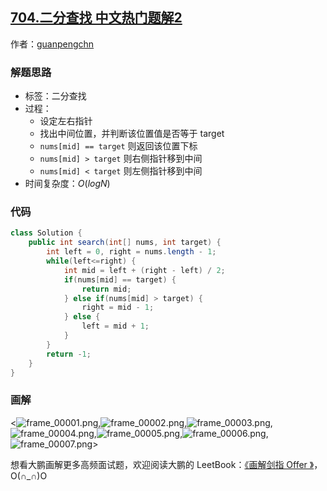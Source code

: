 ## [704.二分查找 中文热门题解2](https://leetcode.cn/problems/binary-search/solutions/100000/hua-jie-suan-fa-704-er-fen-cha-zhao-by-guanpengchn)

作者：[guanpengchn](https://leetcode.cn/u/guanpengchn)

### 解题思路

- 标签：二分查找
- 过程：
  - 设定左右指针
  - 找出中间位置，并判断该位置值是否等于 target
  - `nums[mid] == target` 则返回该位置下标
  - `nums[mid] > target` 则右侧指针移到中间
  - `nums[mid] < target` 则左侧指针移到中间
- 时间复杂度：$O(logN)$

### 代码

```Java []
class Solution {
    public int search(int[] nums, int target) {
        int left = 0, right = nums.length - 1;
        while(left<=right) {
            int mid = left + (right - left) / 2;
            if(nums[mid] == target) {
                return mid;
            } else if(nums[mid] > target) {
                right = mid - 1;
            } else {
                left = mid + 1;
            }
        }
        return -1;
    }
}
```

### 画解

<![frame_00001.png](https://pic.leetcode-cn.com/dfa84c120b44d64a9dbdc29f4fc659c4210365c5c03291039c3b1b10df80ac0f-frame_00001.png),![frame_00002.png](https://pic.leetcode-cn.com/6955159a1a4c167f97955f66abd61e20861089e008dd86b26dc350677fc01a3e-frame_00002.png),![frame_00003.png](https://pic.leetcode-cn.com/4ec5f9bacd8eda5ec91fb59fe2d937f792dc26a693db57130df010def1a8c859-frame_00003.png),![frame_00004.png](https://pic.leetcode-cn.com/ca35b04c780fbb06fc640b180932acdfb4d9f58327c4018b59714dfc7cdda6bb-frame_00004.png),![frame_00005.png](https://pic.leetcode-cn.com/9a153c4da08093f29c52b02c171b67dce8a27ddabba99545e4923d0589132250-frame_00005.png),![frame_00006.png](https://pic.leetcode-cn.com/506b8c5a1fd8cb3d740e75e5274360bb1d90bff0d41c5850eec78a5480425b23-frame_00006.png),![frame_00007.png](https://pic.leetcode-cn.com/277fb8c85cd3794e436b0be2470d12b3581cfbedfbc5512d76cc62e7f68cfc99-frame_00007.png)>

想看大鹏画解更多高频面试题，欢迎阅读大鹏的 LeetBook：[《画解剑指 Offer 》](https://leetcode-cn.com/leetbook/detail/illustrate-lcof/)，O(∩_∩)O